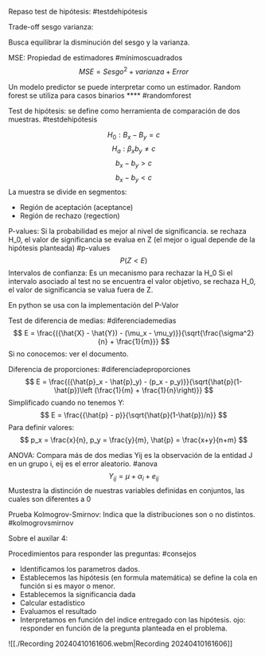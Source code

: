 Repaso test de hipótesis: #testdehipótesis 

Trade-off sesgo varianza:

Busca equilibrar la disminución del sesgo y la varianza.

MSE: Propiedad de estimadores #mínimoscuadrados 
$$ MSE = Sesgo^2 + varianza + Error $$

Un modelo predictor se puede interpretar como un estimador.
Random forest se utiliza para casos binarios  **** #randomforest


Test de hipótesis: se define como herramienta de comparación de dos muestras. #testdehipótesis 

$$ H_0 : B_x - B_y = c $$
$$ H_a: \beta_x b_y \neq c $$
$$ b_x - b_y > c $$
$$ b_x - b_y < c $$
La muestra se divide en segmentos: 
- Región de aceptación (aceptance)
- Región de rechazo (regection)

P-values: Si la probabilidad es mejor al nivel de significancia. se rechaza H_0, el valor de significancia se evalua en Z (el mejor o igual depende de la hipótesis planteada) #p-values 
$$ P(Z < E) $$
Intervalos de confianza: Es un mecanismo para rechazar la H_0 Si el intervalo asociado al test no se encuentra el valor objetivo, se rechaza H_0, el valor de significancia se valua fuera de Z.

En python se usa con la implementación del P-Valor

Test de diferencia de medias: #diferenciademedias 
$$ E = \frac{({\hat{X} - \hat{Y}) - (\mu_x - \mu_y)}}{\sqrt{\frac{\sigma^2}{n} + \frac{1}{m}}} $$
Si no conocemos: ver el documento.

Diferencia de proporciones: #diferenciadeproporciones 
$$ E = \frac{({\hat{p}_x - \hat{p}_y) - (p_x - p_y)}}{\sqrt{\hat{p}(1-\hat{p})\left (\frac{1}{m} + \frac{1}{n}\right)}} $$
Simplificado cuando no tenemos Y:
$$ E = \frac{{\hat{p} - p}}{\sqrt{\hat{p}(1-\hat{p})/n}} $$
Para definir valores:
$$ p_x = \frac{x}{n},
p_y = \frac{y}{m},
\hat{p} = \frac{x+y}{n+m}
$$

ANOVA: Compara más de dos medias Yij es la observación de la entidad J en un grupo i, eij es el error aleatorio. #anova
$$ Y_{ij} = \mu + \alpha_i + e_{ij}$$
Mustestra la distinción de nuestras variables definidas en conjuntos, las cuales son diferentes a 0

Prueba Kolmogrov-Smirnov: Indica que la distribuciones son o no distintos. #kolmogrovsmirnov 

Sobre el auxilar 4:

Procedimientos para responder las preguntas: #consejos 

- Identificamos los parametros dados.
- Establecemos las hipótesis (en formula matemática) se define la cola en función si es mayor o menor.
- Establecemos la significancia dada
- Calcular estadístico
- Evaluamos el resultado
- Interpretamos en función del indice entregado con las hipótesis. ojo: responder en función de la pregunta planteada en el problema.

![[./Recording 20240410161606.webm|Recording 20240410161606]]